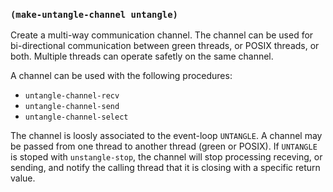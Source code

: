 
### `(make-untangle-channel untangle)`

Create a multi-way communication channel. The channel can be used for
bi-directional communication between green threads, or POSIX threads,
or both. Multiple threads can operate safetly on the same channel.

A channel can be used with the following procedures:

- `untangle-channel-recv`
- `untangle-channel-send`
- `untangle-channel-select`

The channel is loosly associated to the event-loop `UNTANGLE`. A
channel may be passed from one thread to another thread (green or
POSIX). If `UNTANGLE` is stoped with `unstangle-stop`, the channel
will stop processing receving, or sending, and notify the calling
thread that it is closing with a specific return value.
